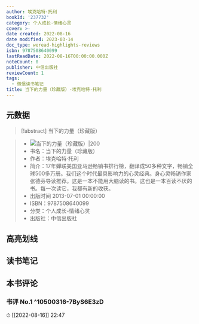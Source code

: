 ```yaml
---
author: 埃克哈特·托利
bookId: '237732'
category: 个人成长-情绪心灵
cover: >-
date created: 2022-08-16
date modified: 2023-03-14
doc_type: weread-highlights-reviews
isbn: 9787508640099
lastReadDate: 2022-08-16T00:00:00.000Z
noteCount: 0
publisher: 中信出版社
reviewCount: 1
tags:
  - 微信读书笔记
title: 当下的力量（珍藏版）-埃克哈特·托利
---
```


## 元数据

>[!abstract] 当下的力量（珍藏版）

> - ![当下的力量（珍藏版）|200](https://wfqqreader-1252317822.image.myqcloud.com/cover/732/237732/t7_237732.jpg)
> - 书名：当下的力量（珍藏版）
> - 作者：埃克哈特·托利
> - 简介：17年蝉联美国亚马逊畅销书排行榜，翻译成50多种文字，畅销全球500多万册。我们这个时代最具影响力的心灵经典。身心灵畅销作家张德芬导读推荐。这是一本不能用大脑读的书。这也是一本百读不厌的书。每一次读它，我都有新的收获。
> - 出版时间 2013-07-01 00:00:00
> - ISBN：9787508640099
> - 分类：个人成长-情绪心灵
> - 出版社：中信出版社

## 高亮划线

## 读书笔记

## 本书评论

### 书评 No.1 ^10500316-7ByS6E3zD

⏱ [[2022-08-16]] 22:47
